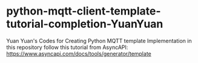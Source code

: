 # python-mqtt-client-template-tutorial-completion-YuanYuan
 Yuan Yuan's Codes for Creating Python MQTT template
 Implementation in this repository follow this tutorial from AsyncAPI: https://www.asyncapi.com/docs/tools/generator/template
